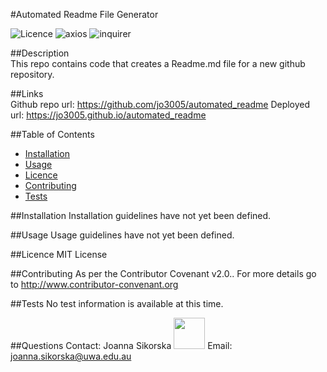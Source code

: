
#Automated Readme File Generator 
 

  ![Licence](https://img.shields.io/static/v1?label=Licence&message=MIT%20License&color=blue)  ![axios](https://img.shields.io/static/v1?label=axios&message=^0.19.0&color=green)  ![inquirer](https://img.shields.io/static/v1?label=inquirer&message=^6.5.0&color=green)

##Description  
This repo contains code that creates a Readme.md file for a new github repository. 

##Links  
Github repo url: https://github.com/jo3005/automated_readme
Deployed url: https://jo3005.github.io/automated_readme 
 
##Table of Contents  

 * [Installation](#installation)
 * [Usage](#usage)
 * [Licence](#licence)
 * [Contributing](#contributing)
 * [Tests](#tests) 

##Installation <a name="installation"></a>
Installation guidelines have not yet been defined. 

##Usage <a name="usage"></a>
Usage guidelines have not yet been defined. 

##Licence <a name="licence"></a>
MIT License 

##Contributing <a name="contributing"></a> 
 As per the Contributor Covenant v2.0.. For more details go to http://www.contributor-convenant.org 

##Tests <a name="tests"></a>
No test information is available at this time. 

##Questions <a name="questions"></a> 
Contact: Joanna Sikorska <img src="https://avatars0.githubusercontent.com/u/19179916?v=4" width="50" height="50"></img> 
 Email: joanna.sikorska@uwa.edu.au 
